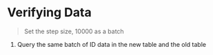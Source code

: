 # Verifying Data
> Set the step size, 10000 as a batch

1. Query the same batch of ID data in the new table and the old table
